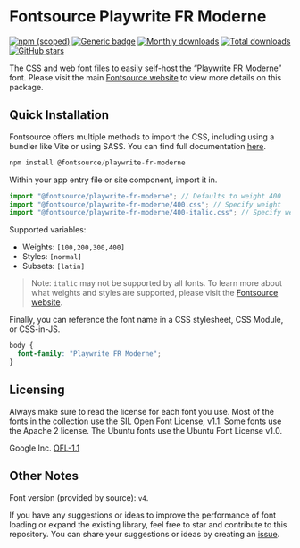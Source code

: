 # Fontsource Playwrite FR Moderne

[![npm (scoped)](https://img.shields.io/npm/v/@fontsource/playwrite-fr-moderne?color=brightgreen)](https://www.npmjs.com/package/@fontsource/playwrite-fr-moderne) [![Generic badge](https://img.shields.io/badge/fontsource-passing-brightgreen)](https://github.com/fontsource/fontsource) [![Monthly downloads](https://badgen.net/npm/dm/@fontsource/playwrite-fr-moderne)](https://github.com/fontsource/fontsource) [![Total downloads](https://badgen.net/npm/dt/@fontsource/playwrite-fr-moderne)](https://github.com/fontsource/fontsource) [![GitHub stars](https://img.shields.io/github/stars/fontsource/fontsource.svg?style=social&label=Star)](https://github.com/fontsource/fontsource/stargazers)

The CSS and web font files to easily self-host the “Playwrite FR Moderne” font. Please visit the main [Fontsource website](https://fontsource.org/fonts/playwrite-fr-moderne) to view more details on this package.

## Quick Installation

Fontsource offers multiple methods to import the CSS, including using a bundler like Vite or using SASS. You can find full documentation [here](https://fontsource.org/docs/getting-started/introduction).

```javascript
npm install @fontsource/playwrite-fr-moderne
```

Within your app entry file or site component, import it in.

```javascript
import "@fontsource/playwrite-fr-moderne"; // Defaults to weight 400
import "@fontsource/playwrite-fr-moderne/400.css"; // Specify weight
import "@fontsource/playwrite-fr-moderne/400-italic.css"; // Specify weight and style
```

Supported variables:
- Weights: `[100,200,300,400]`
- Styles: `[normal]`
- Subsets: `[latin]`

> Note: `italic` may not be supported by all fonts. To learn more about what weights and styles are supported, please visit the [Fontsource website](https://fontsource.org/fonts/playwrite-fr-moderne).

Finally, you can reference the font name in a CSS stylesheet, CSS Module, or CSS-in-JS.

```css
body {
  font-family: "Playwrite FR Moderne";
}
```

## Licensing
Always make sure to read the license for each font you use. Most of the fonts in the collection use the SIL Open Font License, v1.1. Some fonts use the Apache 2 license. The Ubuntu fonts use the Ubuntu Font License v1.0.

Google Inc.
[OFL-1.1](http://scripts.sil.org/OFL)

## Other Notes
Font version (provided by source): `v4`.

If you have any suggestions or ideas to improve the performance of font loading or expand the existing library, feel free to star and contribute to this repository. You can share your suggestions or ideas by creating an [issue](https://github.com/fontsource/fontsource/issues).
